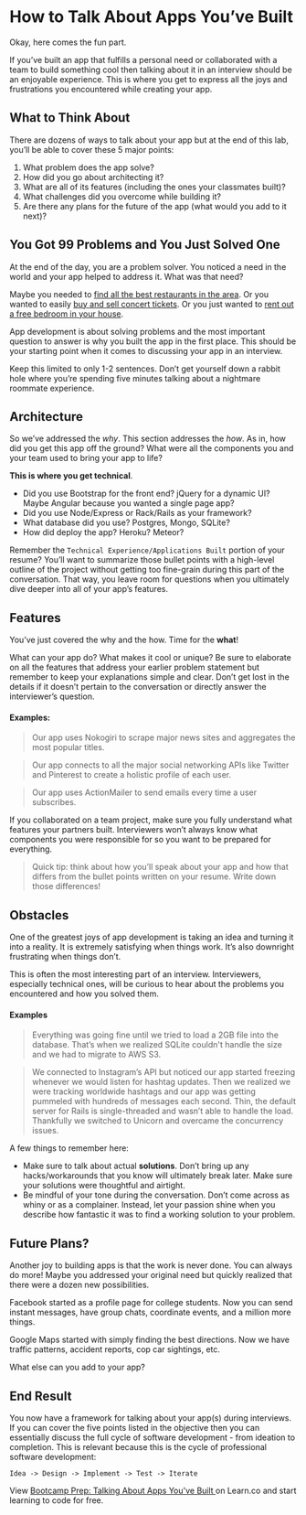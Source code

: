 # How to Talk About Apps You’ve Built

Okay, here comes the fun part.

If you’ve built an app that fulfills a personal need or collaborated with a team to build something cool then talking about it in an interview should be an enjoyable experience. This is where you get to express all the joys and frustrations you encountered while creating your app. 

## What to Think About

There are dozens of ways to talk about your app but at the end of this lab, you’ll be able to cover these 5 major points:

1. What problem does the app solve?
2. How did you go about architecting it?
3. What are all of its features (including the ones your classmates built)?
4. What challenges did you overcome while building it?
5. Are there any plans for the future of the app (what would you add to it next)?

## You Got 99 Problems and You Just Solved One

At the end of the day, you are a problem solver. You noticed a need in the world and your app helped to address it. What was that need?

Maybe you needed to [find all the best restaurants in the area](https://www.yelp.com). Or you wanted to easily [buy and sell concert tickets](https://www.stubhub.com/). Or you just wanted to [rent out a free bedroom in your house](https://www.airbnb.com/).

App development is about solving problems and the most important question to answer is why you built the app in the first place. This should be your starting point when it comes to discussing your app in an interview.

Keep this limited to only 1-2 sentences. Don’t get yourself down a rabbit hole where you’re spending five minutes talking about a nightmare roommate experience. 

## Architecture

So we’ve  addressed the *why*. This section addresses the *how*. As in, how did you get this app off the ground? What were all the components you and your team used to bring your app to life?

**This is where you get technical**.

- Did you use Bootstrap for the front end? jQuery for a dynamic UI? Maybe Angular because you wanted a single page app?
- Did you use Node/Express or Rack/Rails as your framework?
- What database did you use? Postgres, Mongo, SQLite?
- How did deploy the app? Heroku? Meteor?

Remember the `Technical Experience/Applications Built` portion of your resume? You’ll want to summarize those bullet points with a high-level outline of the project without getting too fine-grain during this part of the conversation. That way, you leave room for questions when you ultimately dive deeper into all of your app’s features.

## Features 

You’ve just covered the why and the how. Time for the **what**!

What can your app do? What makes it cool or unique? Be sure to elaborate on all the features that address your earlier problem statement but remember to keep your explanations simple and clear. Don’t get lost in the details if it doesn’t pertain to the conversation or directly answer the interviewer’s question.

#### Examples:

> Our app uses Nokogiri to scrape major news sites and aggregates the most popular titles.

> Our app connects to all the major social networking APIs like Twitter and Pinterest to create a holistic profile of each user.

> Our app uses ActionMailer to send emails every time a user subscribes.

If you collaborated on a team project, make sure you fully understand what features your partners built. Interviewers won’t always know what components you were responsible for so you want to be prepared for everything.

> Quick tip: think about how you’ll speak about your app and how that differs from the bullet points written on your resume. Write down those differences!

## Obstacles

One of the greatest joys of app development is taking an idea and turning it into a reality. It is extremely satisfying when things work. It’s also downright frustrating when things don’t.

This is often the most interesting part of an interview. Interviewers, especially technical ones, will be curious to hear about the problems you encountered and how you solved them.

#### Examples

> Everything was going fine until we tried to load a 2GB file into the database. That’s when we realized SQLite couldn't handle the size and we had to migrate to AWS S3.

> We connected to Instagram’s API but noticed our app started freezing whenever we would listen for hashtag updates. Then we realized we were tracking worldwide hashtags and our app was getting pummeled with hundreds of messages each second. Thin, the default server for Rails is single-threaded and wasn’t able to handle the load. Thankfully we switched to Unicorn and overcame the concurrency issues.

A few things to remember here:
- Make sure to talk about actual **solutions**. Don’t bring up any hacks/workarounds that you know will ultimately break later. Make sure your solutions were thoughtful and airtight.
- Be mindful of your tone during the conversation. Don’t come across as whiny or as a complainer. Instead, let your passion shine when you describe how fantastic it was to find a working solution to your problem.

## Future Plans?

Another joy to building apps is that the work is never done. You can always do more! Maybe you addressed your original need but quickly realized that there were a dozen new possibilities. 

Facebook started as a profile page for college students. Now you can send instant messages, have group chats, coordinate events, and a million more things.

Google Maps started with simply finding the best directions. Now we have traffic patterns, accident reports, cop car sightings, etc.

What else can you add to your app?

## End Result

You now have a framework for talking about your app(s) during interviews. If you can cover the five points listed in the objective then you can essentially discuss the full cycle of software development - from ideation to completion. This is relevant because this is the cycle of professional software development:

    Idea -> Design -> Implement -> Test -> Iterate

<p class='util--hide'>View <a href='https://learn.co/lessons/bootcamp-prep-talking-about-apps-you-ve-built'>Bootcamp Prep: Talking About Apps You've Built </a> on Learn.co and start learning to code for free.</p>
